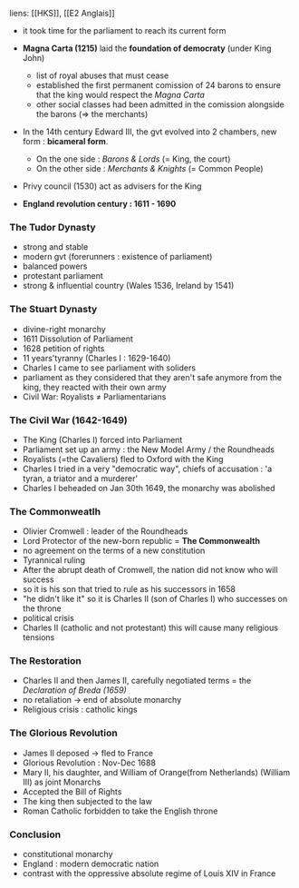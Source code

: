 liens: [[HKS]], [[E2 Anglais]]

- it took time for the parliament to reach its current form
- **Magna Carta (1215)** laid the **foundation of democraty** (under King John)
	- list of royal abuses that must cease
	- established the first permanent comission of 24 barons to ensure that the king would respect the *Magna Carta*
	- other social classes had been admitted in the comission alongside the barons (=> the merchants)
- In the 14th century Edward III, the gvt evolved into 2 chambers, new form : **bicameral form**. 
	- On the one side : *Barons & Lords* (= King, the court)
	- On the other side : *Merchants & Knights* (= Common People)
- Privy council (1530) act as advisers for the King

- **England revolution century : 1611 - 1690**

### The Tudor Dynasty
- strong and stable
- modern gvt (forerunners : existence of parliament)
- balanced powers
- protestant parliament
- strong & influential country (Wales 1536, Ireland by 1541)

### The Stuart Dynasty
- divine-right monarchy
- 1611 Dissolution of Parliament
- 1628 petition of rights
- 11 years'tyranny (Charles I : 1629-1640)
- Charles I came to see parliament with soliders 
- parliament as they considered that they aren't safe anymore from the king, they reacted with their own army
- Civil War: Royalists ≠ Parliamentarians

### The Civil War (1642-1649)
- The King (Charles I) forced into Parliament
- Parliament set up an army : the New Model Army / the Roundheads
- Royalists (=the Cavaliers) fled to Oxford with the King
- Charles I tried in a very "democratic way", chiefs of accusation : 'a tyran, a triator and a murderer'
- Charles I beheaded on Jan 30th 1649,  the monarchy was abolished 

### The Commonweatlh
- Olivier Cromwell : leader of the Roundheads
- Lord Protector of the new-born republic = **The Commonwealth**
- no agreement on the terms of a new constitution
- Tyrannical ruling
- After the abrupt death of Cromwell, the nation did not know who will success 
- so it is his son that tried to rule as his successors in 1658
- "he didn't like it" so it is Charles II (son of Charles I) who successes on the throne 
- political crisis
- Charles II (catholic and not protestant) this will cause many religious tensions


### The Restoration
- Charles II and then James II, carefully negotiated terms = the *Declaration of Breda (1659)*
- no retaliation -> end of absolute monarchy
- Religious crisis : catholic kings

### The Glorious Revolution
- James II deposed -> fled to France
- Glorious Revolution : Nov-Dec 1688
- Mary II, his daughter, and William of Orange(from Netherlands) (William III) as joint Monarchs
- Accepted the Bill of Rights
- The king then subjected to the law
- Roman Catholic forbidden to take the English throne


### Conclusion
- constitutional monarchy
- England : modern democratic nation
- contrast with the oppressive absolute regime of Louis XIV in France
